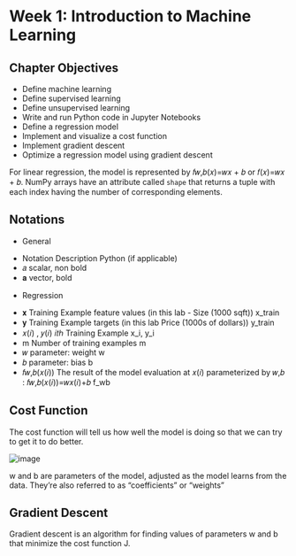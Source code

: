 # Week 1: Introduction to Machine Learning

## Chapter Objectives

- Define machine learning
- Define supervised learning
- Define unsupervised learning
- Write and run Python code in Jupyter Notebooks
- Define a regression model
- Implement and visualize a cost function
- Implement gradient descent
- Optimize a regression model using gradient descent

For linear regression, the model is represented by 𝑓𝑤,𝑏(𝑥)=𝑤𝑥 + 𝑏 	 or 𝑓(𝑥)=𝑤𝑥 + 𝑏.
NumPy arrays have an attribute called ```shape``` that returns a tuple with each index having the number of corresponding elements.

## Notations

* General
- Notation	Description	Python (if applicable)
- 𝑎 	scalar, non bold	
- 𝐚 	vector, bold	

* Regression		
- 𝐱 	Training Example feature values (in this lab - Size (1000 sqft))	x_train
- 𝐲 	Training Example targets (in this lab Price (1000s of dollars))	y_train
- 𝑥(𝑖) ,  𝑦(𝑖) 	 𝑖𝑡ℎ Training Example	x_i, y_i
- m	Number of training examples	m
- 𝑤 	parameter: weight	w
- 𝑏 	parameter: bias	b
- 𝑓𝑤,𝑏(𝑥(𝑖)) 	The result of the model evaluation at  𝑥(𝑖)  parameterized by  𝑤,𝑏 :  𝑓𝑤,𝑏(𝑥(𝑖))=𝑤𝑥(𝑖)+𝑏 	f_wb

## Cost Function

The cost function will tell us how well the model is doing so that we can try to get it to do better.

![image](https://user-images.githubusercontent.com/113103161/209154964-69601815-e54e-4887-a0f8-da489a85296f.png)

w and b are parameters of the model, adjusted as the model learns from the data. They’re also referred to as “coefficients” or “weights”

## Gradient Descent
Gradient descent is an algorithm for finding values of parameters w and b that minimize the cost function J.
